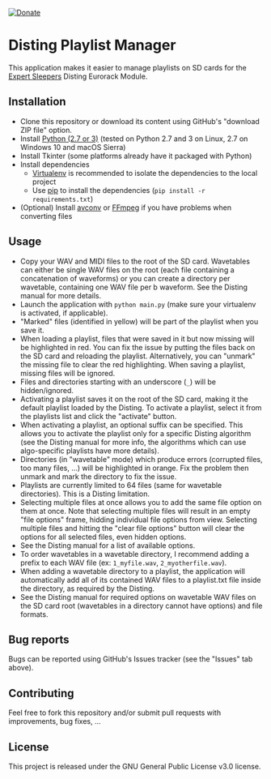 [![Donate](https://img.shields.io/badge/Donate-PayPal-green.svg)](https://www.paypal.me/blen2r)

# Disting Playlist Manager
This application makes it easier to manage playlists on SD cards for the [Expert Sleepers](http://expert-sleepers.co.uk) Disting Eurorack Module.

## Installation
* Clone this repository or download its content using GitHub's "download ZIP file" option.
* Install [Python (2.7 or 3)](https://www.python.org/) (tested on Python 2.7 and 3 on Linux, 2.7 on Windows 10 and macOS Sierra)
* Install Tkinter (some platforms already have it packaged with Python)
* Install dependencies
  * [Virtualenv](https://virtualenv.pypa.io/) is recommended to isolate the dependencies to the local project
  * Use [pip](https://pip.pypa.io/en/stable/) to install the dependencies (`pip install -r requirements.txt`)
* (Optional) Install [avconv](https://libav.org/avconv.html) or [FFmpeg](https://www.ffmpeg.org/) if you have problems when converting files


## Usage
* Copy your WAV and MIDI files to the root of the SD card. Wavetables can either be single WAV files on the root (each file containing a concatenation of waveforms) or you can create a directory per wavetable, containing one WAV file per b waveform. See the Disting manual for more details.
* Launch the application with `python main.py` (make sure your virtualenv is activated, if applicable).
* "Marked" files (identified in yellow) will be part of the playlist when you save it.
* When loading a playlist, files that were saved in it but now missing will be highlighted in red. You can fix the issue by putting the files back on the SD card and reloading the playlist. Alternatively, you can "unmark" the missing file to clear the red highlighting. When saving a playlist, missing files will be ignored.
* Files and directories starting with an underscore (`_`) will be hidden/ignored.
* Activating a playlist saves it on the root of the SD card, making it the default playlist loaded by the Disting. To activate a playlist, select it from the playlists list and click the "activate" button.
* When activating a playlist, an optional suffix can be specified. This allows you to activate the playlist only for a specific Disting algorithm (see the Disting manual for more info, the algorithms which can use algo-specific playlists have more details).
* Directories (in "wavetable" mode) which produce errors (corrupted files, too many files, ...) will be highlighted in orange. Fix the problem then unmark and mark the directory to fix the issue.
* Playlists are currently limited to 64 files (same for wavetable directories). This is a Disting limitation.
* Selecting multiple files at once allows you to add the same file option on them at once. Note that selecting multiple files will result in an empty "file options" frame, hidding individual file options from view. Selecting multiple files and hitting the "clear file options" button will clear the options for all selected files, even hidden options.
* See the Disting manual for a list of available options.
* To order wavetables in a wavetable directory, I recommend adding a prefix to each WAV file (ex: `1_myfile.wav`, `2_myotherfile.wav`).
* When adding a wavetable directory to a playlist, the application will automatically add all of its contained WAV files to a playlist.txt file inside the directory, as required by the Disting.
* See the Disting manual for required options on wavetable WAV files on the SD card root (wavetables in a directory cannot have options) and file formats.

## Bug reports
Bugs can be reported using GitHub's Issues tracker (see the "Issues" tab above).

## Contributing
Feel free to fork this repository and/or submit pull requests with improvements, bug fixes, ...

## License
This project is released under the GNU General Public License v3.0 license.

